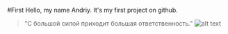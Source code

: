 #First
Hello, my name Andriy. It's my first project on github.
> "С большой силой приходит большая ответственность."
![alt text](https://i.pinimg.com/originals/82/37/5f/82375fa0115f41490b1129ad44794071.jpg)
